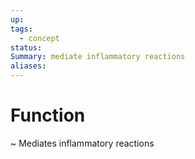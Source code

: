 ```yaml
---
up: 
tags:
  - concept
status: 
Summary: mediate inflammatory reactions
aliases:
---
```

# Function
~
Mediates inflammatory reactions